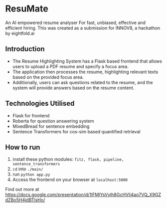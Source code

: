 # ResuMate
An AI empowered resume analyser For fast, unbiased, effective and efficient hiring.
This was created as a submission for INNOV8, a hackathon by eightfold.ai

## Introduction
* The Resume Highlighting System has a Flask based frontend that allows users to upload a PDF resume and specify a focus area.
* The application then processes the resume, highlighting relevant texts based on the provided focus area. 
* Additionally, users can ask questions related to the resume, and the system will provide answers based on the resume content.

## Technologies Utilised
* Flask for frontend
* Roberta for question answering system
* MixedBread for sentence embedding
* Sentence Transformers for cos-sim based quantified retrieval

## How to run
1. install these python modules: `fitz, flask, pipeline, sentence_transformers`
2. `cd` into `./main/`
3. run `python app.py`
4. Access the frontend on your browser at `localhost:5000`


Find out more at https://docs.google.com/presentation/d/1lFMlYsVylh8GcHVli4ao7VQ_X9GZdZBo5H4jdBTlsHo/
